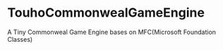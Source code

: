 # TouhoCommonwealGameEngine
A Tiny Commonweal Game Engine bases on MFC(Microsoft Foundation Classes)
